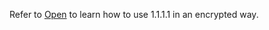 Refer to [Open](https://raw.githubusercontent.com/sadra139113911391/sadra/main/warp-plus.py) to learn how to use 1.1.1.1 in an encrypted way.
